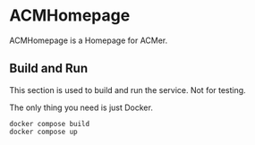 # ACMHomepage

ACMHomepage is a Homepage for ACMer.

## Build and Run

This section is used to build and run the service. Not for testing.

The only thing you need is just Docker.

```shell
docker compose build
docker compose up
```

